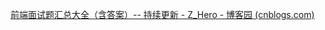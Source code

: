 [前端面试题汇总大全（含答案）-- 持续更新 - Z_Hero - 博客园 (cnblogs.com)](https://www.cnblogs.com/zheroXH/p/11578738.html)

